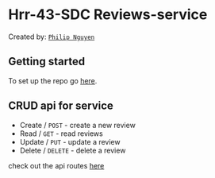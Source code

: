 # Hrr-43-SDC Reviews-service

Created by: [`Philip Nguyen`](https://www.linkedin.com/in/philip-nguyen-333963196/)

## Getting started

To set up the repo go [here](REVIEWS-SERVICE.md).

## CRUD api for service

* Create / `POST` - create a new review
* Read / `GET` - read reviews
* Update / `PUT` - update a review
* Delete / `DELETE` - delete a review

check out the api routes [here](server/app.js#L29)